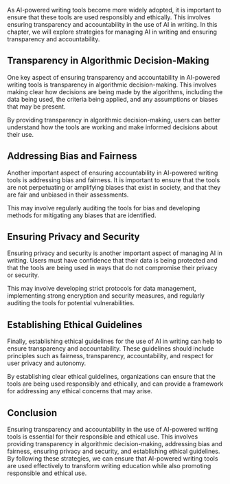 
As AI-powered writing tools become more widely adopted, it is important to ensure that these tools are used responsibly and ethically. This involves ensuring transparency and accountability in the use of AI in writing. In this chapter, we will explore strategies for managing AI in writing and ensuring transparency and accountability.

Transparency in Algorithmic Decision-Making
-------------------------------------------

One key aspect of ensuring transparency and accountability in AI-powered writing tools is transparency in algorithmic decision-making. This involves making clear how decisions are being made by the algorithms, including the data being used, the criteria being applied, and any assumptions or biases that may be present.

By providing transparency in algorithmic decision-making, users can better understand how the tools are working and make informed decisions about their use.

Addressing Bias and Fairness
----------------------------

Another important aspect of ensuring accountability in AI-powered writing tools is addressing bias and fairness. It is important to ensure that the tools are not perpetuating or amplifying biases that exist in society, and that they are fair and unbiased in their assessments.

This may involve regularly auditing the tools for bias and developing methods for mitigating any biases that are identified.

Ensuring Privacy and Security
-----------------------------

Ensuring privacy and security is another important aspect of managing AI in writing. Users must have confidence that their data is being protected and that the tools are being used in ways that do not compromise their privacy or security.

This may involve developing strict protocols for data management, implementing strong encryption and security measures, and regularly auditing the tools for potential vulnerabilities.

Establishing Ethical Guidelines
-------------------------------

Finally, establishing ethical guidelines for the use of AI in writing can help to ensure transparency and accountability. These guidelines should include principles such as fairness, transparency, accountability, and respect for user privacy and autonomy.

By establishing clear ethical guidelines, organizations can ensure that the tools are being used responsibly and ethically, and can provide a framework for addressing any ethical concerns that may arise.

Conclusion
----------

Ensuring transparency and accountability in the use of AI-powered writing tools is essential for their responsible and ethical use. This involves providing transparency in algorithmic decision-making, addressing bias and fairness, ensuring privacy and security, and establishing ethical guidelines. By following these strategies, we can ensure that AI-powered writing tools are used effectively to transform writing education while also promoting responsible and ethical use.
